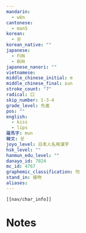 ```yaml
---
mandarin:
  - wěn
cantonese:
  - man5
korean:
  - 문
korean_native: ""
japanese:
  - FUN
  - BUN
japanese_nanori: ""
vietnamese:
middle_chinese_initial: m
middle_chinese_final: ɨun
stroke_count: "7"
radical: 口
skip_number: 1-3-4
grade_level: 先進
pos: ""
english:
  - kiss
  - lips
羅馬字: mun
韓文: 문
joyo_level: 日本人名用漢字
hsk_level: ""
hanmun_edu_level: ""
danayo_id: 7024
mc_id: 4767
graphemic_classification: 勿
stand_in: 接吻
aliases:
---
```

```meta-bind-embed
[[nav/char_info]]
```

# Notes

